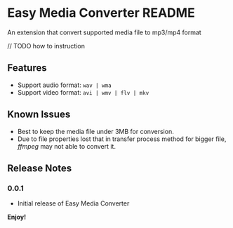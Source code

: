 # Easy Media Converter README
An extension that convert supported media file to mp3/mp4 format

// TODO how to instruction
## Features
- Support audio format: `wav | wma`
- Support video format: `avi | wmv | flv | mkv`
## Known Issues
- Best to keep the media file under 3MB for conversion.
- Due to file properties lost that in transfer process method for bigger file, *ffmpeg* may not able to convert it.

## Release Notes
### 0.0.1
- Initial release of Easy Media Converter

**Enjoy!**
